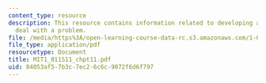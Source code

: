 ```yaml
---
content_type: resource
description: This resource contains information related to developing a strategy to
  deal with a problem.
file: /media/https%3A/open-learning-course-data-rc.s3.amazonaws.com/1-011-project-evaluation-spring-2011/84053af57b3c7ec26c6c9072f6d6f797_MIT1_011S11_chpt11.pdf
file_type: application/pdf
resourcetype: Document
title: MIT1_011S11_chpt11.pdf
uid: 84053af5-7b3c-7ec2-6c6c-9072f6d6f797
---
```

